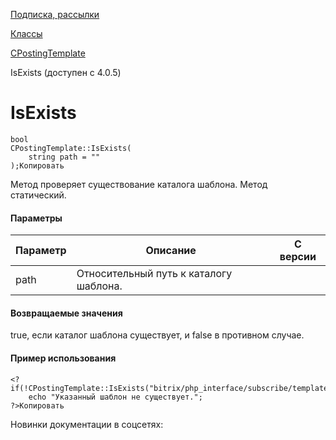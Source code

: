 [Подписка, рассылки](/api_help/subscribe/index.php)

[Классы](/api_help/subscribe/classes/index.php)

[CPostingTemplate](/api_help/subscribe/classes/cpostingtemplate/index.php)

IsExists (доступен с 4.0.5)

IsExists
========

```
bool
CPostingTemplate::IsExists(
	string path = ""
);Копировать
```

Метод проверяет существование каталога шаблона. Метод статический.

#### Параметры

| Параметр | Описание | C версии |
| --- | --- | --- |
| path | Относительный путь к каталогу шаблона. |  |

#### Возвращаемые значения

true, если каталог шаблона существует, и false в противном случае.

#### Пример использования

```
<?
if(!CPostingTemplate::IsExists("bitrix/php_interface/subscribe/templates/news"))
	echo "Указанный шаблон не существует.";
?>Копировать
```

Новинки документации в соцсетях: